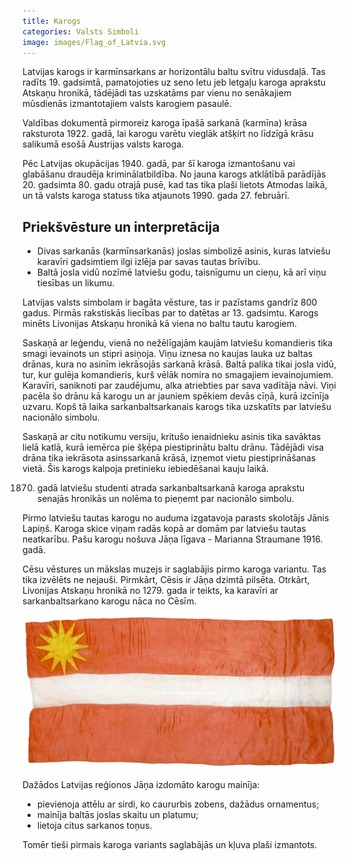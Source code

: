```yaml
---
title: Karogs
categories: Valsts Simboli
image: images/Flag_of_Latvia.svg
---
```


Latvijas karogs ir karmīnsarkans ar horizontālu baltu svītru vidusdaļā. Tas radīts 19. gadsimtā, pamatojoties uz seno letu jeb letgaļu karoga aprakstu Atskaņu hronikā, tādējādi tas uzskatāms par vienu no senākajiem mūsdienās izmantotajiem valsts karogiem pasaulē.

Valdības dokumentā pirmoreiz karoga īpašā sarkanā (karmīna) krāsa raksturota 1922. gadā, lai karogu varētu vieglāk atšķirt no līdzīgā krāsu salikumā esošā Austrijas valsts karoga.

Pēc Latvijas okupācijas 1940. gadā, par šī karoga izmantošanu vai glabāšanu draudēja kriminālatbildība. No jauna karogs atklātībā parādījās 20. gadsimta 80. gadu otrajā pusē, kad tas tika plaši lietots Atmodas laikā, un tā valsts karoga statuss tika atjaunots 1990. gada 27. februārī.

## Priekšvēsture un interpretācija

- Divas sarkanās (karmīnsarkanās) joslas simbolizē asinis, kuras latviešu karavīri gadsimtiem ilgi izlēja par savas tautas brīvību.
- Baltā josla vidū nozīmē latviešu godu, taisnīgumu un cieņu, kā arī viņu tiesības un likumu.

Latvijas valsts simbolam ir bagāta vēsture, tas ir pazīstams gandrīz 800 gadus. Pirmās rakstiskās liecības par to datētas ar 13. gadsimtu. Karogs minēts Livonijas Atskaņu hronikā kā viena no baltu tautu karogiem.

Saskaņā ar leģendu, vienā no nežēlīgajām kaujām latviešu komandieris tika smagi ievainots un stipri asiņoja. Viņu iznesa no kaujas lauka uz baltas drānas, kura no asinīm iekrāsojās sarkanā krāsā. Baltā palika tikai josla vidū, tur, kur gulēja komandieris, kurš vēlāk nomira no smagajiem ievainojumiem. Karavīri, saniknoti par zaudējumu, alka atriebties par sava vadītāja nāvi. Viņi pacēla šo drānu kā karogu un ar jauniem spēkiem devās cīņā, kurā izcīnīja uzvaru. Kopš tā laika sarkanbaltsarkanais karogs tika uzskatīts par latviešu nacionālo simbolu.

Saskaņā ar citu notikumu versiju, kritušo ienaidnieku asinis tika savāktas lielā katlā, kurā iemērca pie šķēpa piestiprinātu baltu drānu. Tādējādi visa drāna tika iekrāsota asinssarkanā krāsā, izņemot vietu piestiprināšanas vietā. Šis karogs kalpoja pretinieku iebiedēšanai kauju laikā.

1870. gadā latviešu studenti atrada sarkanbaltsarkanā karoga aprakstu senajās hronikās un nolēma to pieņemt par nacionālo simbolu.

Pirmo latviešu tautas karogu no auduma izgatavoja parasts skolotājs Jānis Lapiņš. Karoga skice viņam radās kopā ar domām par latviešu tautas neatkarību. Pašu karogu nošuva Jāņa līgava - Marianna Straumane 1916. gadā.

Cēsu vēstures un mākslas muzejs ir saglabājis pirmo karoga variantu. Tas tika izvēlēts ne nejauši. Pirmkārt, Cēsis ir Jāņa dzimtā pilsēta. Otrkārt, Livonijas Atskaņu hronikā no 1279. gada ir teikts, ka karavīri ar sarkanbaltsarkano karogu nāca no Cēsīm.

![](/images/pirmskarogs.png)

Dažādos Latvijas reģionos Jāņa izdomāto karogu mainīja:

- pievienoja attēlu ar sirdi, ko caururbis zobens, dažādus ornamentus;
- mainīja baltās joslas skaitu un platumu;
- lietoja citus sarkanos toņus.

Tomēr tieši pirmais karoga variants saglabājās un kļuva plaši izmantots.



